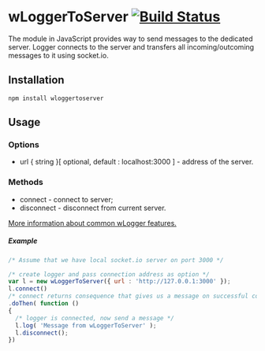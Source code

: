 # wLoggerToServer [![Build Status](https://travis-ci.org/Wandalen/wLoggerToServer.svg?branch=master)](https://travis-ci.org/Wandalen/wLoggerToServer)

The module in JavaScript provides way to send messages to the dedicated server.
Logger connects to the server and transfers all incoming/outcoming messages to it using socket.io.


## Installation
```terminal
npm install wloggertoserver
```
## Usage
### Options
* url { string }[ optional, default : localhost:3000 ] - address of the server.

### Methods
 * connect - connect to server;
 * disconnect - disconnect from current server.

[More information about common wLogger features.]( https://github.com/Wandalen/wLogger )

##### Example
```javascript
/* Assume that we have local socket.io server on port 3000 */

/* create logger and pass connection address as option */
var l = new wLoggerToServer({ url : 'http://127.0.0.1:3000' });
l.connect()
/* connect returns consequence that gives us a message on successful connection */
.doThen( function ()
{
  /* logger is connected, now send a message */
  l.log( 'Message from wLoggerToServer' );
  l.disconnect();
})
```










